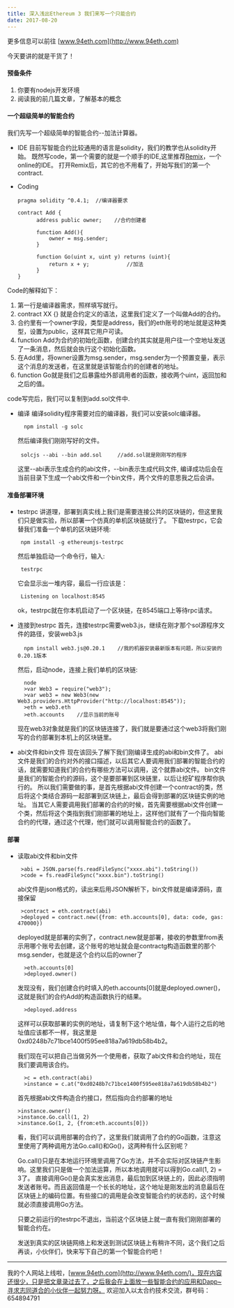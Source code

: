 ```yaml
---
title: 深入浅出Ethereum 3 我们来写一个只能合约
date: 2017-08-20
---
```

更多信息可以前往 [www.94eth.com](http://www.94eth.com)

今天要讲的就是干货了！
#### 预备条件
1. 你要有nodejs开发环境
2. 阅读我的前几篇文章，了解基本的概念
#### 一个超级简单的智能合约
我们先写一个超级简单的智能合约--加法计算器。

* IDE
目前写智能合约比较通用的语言是solidity，我们的教学也从solidity开始。
 既然写code，第一个需要的就是一个顺手的IDE,这里推荐[Remix](https://remix.ethereum.org/#version=soljson-v0.4.15+commit.bbb8e64f.js)，一个online的IDE。
打开Remix后，其它的也不用看了，开始写我们的第一个contract.

* Coding

      pragma solidity ^0.4.1;  //编译器要求

      contract Add {  
            address public owner;    //合约创建者

            function Add(){
                owner = msg.sender;
            }
    
            function Go(uint x, uint y) returns (uint){
                return x + y;            //加法
            }
      }

Code的解释如下：
1. 第一行是编译器需求，照样填写就行。
1. contract XX {} 就是合约定义的语法，这里我们定义了一个叫做Add的合约。
1. 合约里有一个owner字段，类型是address，我们的eth账号的地址就是这种类型，设置为public，这样其它用户可读。
1. function Add为合约的初始化函数，创建合约其实就是用户往一个空地址发送了一条消息，然后就会执行这个初始化函数。
1. 在Add里，将owner设置为msg.sender，msg.sender为一个预置变量，表示这个消息的发送者，在这里就是该智能合约的创建者的地址。
1. function Go就是我们之后暴露给外部调用者的函数，接收两个uint，返回加和之后的值。

code写完后，我们可以复制到add.sol文件中.

* 编译
编译solidity程序需要对应的编译器，我们可以安装solc编译器。

        npm install -g solc

  然后编译我们刚刚写好的文件。
 
       solcjs --abi --bin add.sol     //add.sol就是刚刚写的程序
  这里--abi表示生成合约的abi文件，--bin表示生成代码文件, 编译成功后会在当前目录下生成一个abi文件和一个bin文件，两个文件的意思我之后会讲。

#### 准备部署环境
 * testrpc
讲道理，部署到真实线上我们是需要连接公共的区块链的，但这里我们只是做实验，所以部署一个仿真的单机区块链就行了。
下载testrpc，它会替我们准备一个单机的区块链环境:
        
        npm install -g ethereumjs-testrpc

    然后单独启动一个命令行，输入:

        testrpc
    它会显示出一堆内容，最后一行应该是：

        Listening on localhost:8545
    ok，testrpc就在你本机启动了一个区块链，在8545端口上等待rpc请求。

* 连接到testrpc
首先，连接testrpc需要web3.js，继续在刚才那个sol源程序文件的路径，安装web3.js

        npm install web3.js@0.20.1    //我的机器安装最新版本有问题，所以安装的0.20.1版本

    然后，启动node，连接上我们单机的区块链:

        node
        >var Web3 = require("web3");
        >var web3 = new Web3(new Web3.providers.HttpProvider("http://localhost:8545"));
        >eth = web3.eth
        >eth.accounts    //显示当前的账号

    现在web3对象就是我们的区块链连接了，我们就是要通过这个web3将我们刚写的合约部署到本机上的区块链里。
* abi文件和bin文件
现在该回头了解下我们刚编译生成的abi和bin文件了。
abi文件是我们的合约对外的接口描述，以后其它人要调用我们部署的智能合约的话，就需要知道我们的合约有哪些方法可以调用，这个就靠abi文件。
bin文件是我们的智能合约的源码，这个是要部署到区块链里，以后让挖矿程序帮你执行的。
所以我们需要做的事，是首先根据abi文件创建一个contract的类，然后将这个类结合源码一起部署到区块链上，最后会得到部署的区块链实例的地址。
当其它人需要调用我们部署的合约的时候，首先需要根据abi文件创建一个类，然后将这个类指到我们刚部署的地址上，这样他们就有了一个指向智能合约的代理，通过这个代理，他们就可以调用智能合约的函数了。

#### 部署

* 读取abi文件和bin文件
        
       >abi = JSON.parse(fs.readFileSync("xxxx.abi").toString())
       >code = fs.readFileSync("xxxx.bin").toString()
    abi文件是json格式的，读出来后用JSON解析下，bin文件就是编译源码，直接保留

       >contract = eth.contract(abi)
       >deployed = contract.new({from: eth.accounts[0], data: code, gas: 470000})

     deployed就是部署的实例了，contract.new就是部署，接收的参数里from表示用哪个账号去创建，这个账号的地址就会是contractg构造函数里的那个msg.sender，也就是这个合约以后的owner了

        >eth.accounts[0]
        >deployed.owner()

    发现没有，我们创建合约时填入的eth.accounts[0]就是deployed.owner()，这就是我们的合约Add的构造函数执行的结果。
  
        >deployed.address
    这样可以获取部署的实例的地址，请复制下这个地址值，每个人运行之后的地址值应该都不一样，我这里是0xd0248b7c71bce1400f595ee818a7a619db58b4b2。

     我们现在可以把自己当做另外一个使用者，获取了abi文件和合约地址，现在我们要调用该合约。

        >c = eth.contract(abi)
        >instance = c.at("0xd0248b7c71bce1400f595ee818a7a619db58b4b2")

     首先根据abi文件构造合约接口，然后指向合约部署的地址

      >instance.owner()
      >instance.Go.call(1, 2)
      >instance.Go(1, 2, {from:eth.accounts[0]})

    看，我们可以调用部署的合约了，这里我们就调用了合约的Go函数，注意这里使用了两种调用方法Go.call()和Go()，这两种有什么区别呢？

    Go.call()只是在本地运行环境里调用了Go方法，并不会实际对区块链产生影响。这里我们只是做一个加法运算，所以本地调用就可以得到Go.call(1, 2) = 3了。
    直接调用Go()是会真实发出消息，最后加到区块链上的，因此必须指明发送者账号。而且返回值是一个长长的地址，这个地址是刚发出的消息最后在区块链上的编码位置。有些接口的调用是会改变智能合约的状态的，这个时候就必须直接调用Go方法。
 
    只要之前运行的testrpc不退出，当前这个区块链上就一直有我们刚刚部署的智能合约在。

     发送到真实的区块链网络上和发送到测试区块链上有稍许不同，这个我们之后再谈，小伙伴们，快来写下自己的第一个智能合约吧！

-------------------------------------
我的个人网站上线啦，[www.94eth.com](http://www.94eth.com/)，现在内容还很少，只是把文章录过去了，之后我会在上面放一些智能合约的应用和Dapp~寻求志同道合的小伙伴一起努力呀。
欢迎加入以太合约技术交流，群号码：654894791